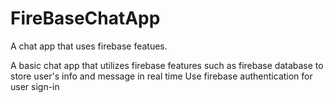 # FireBaseChatApp
A chat app that uses firebase featues.

A basic chat app that utilizes firebase features such as firebase database to store user's info and message in real time
Use firebase authentication for user sign-in
